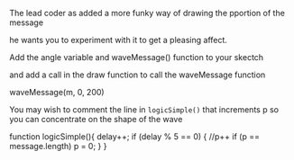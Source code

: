 The lead coder as added a more funky way of drawing the pportion of the message

he wants you to experiment with it to get a pleasing affect.

Add the  angle variable and waveMessage() function to your skectch

and add a call in the draw function to call the waveMessage function

  waveMessage(m, 0, 200)

You may wish to comment the line in `logicSimple()` that increments p so you can concentrate on the shape of the wave

  function logicSimple(){
    delay++;
    if (delay % 5 == 0)
    {
      //p++
      if (p == message.length)
        p = 0;
    }
  }





